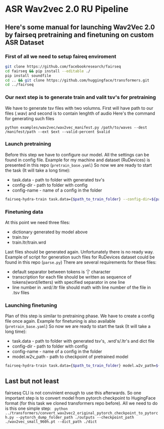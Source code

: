 # ASR Wav2vec 2.0 RU Pipeline
## Here's some manual for launching Wav2Vec 2.0 by fairseq pretraining and finetuning on custom ASR Dataset

### First of all we need to setup faireq enviroment
```sh
git clone https://github.com/facebookresearch/fairseq
cd fairseq && pip install --editable ./
pip install soundfile
cd .. && git clone https://github.com/huggingface/transformers.git
cd ../fairseq
```
### Our next step is to generate train and valit tsv's for pretraining
We have to generate tsv files with two volumns. First will have path to our files (.wav) and second is to contain lenghth of audio
Here's the command for generating such files
```
python examples/wav2vec/wav2vec_manifest.py /path/to/waves --dest /manifest/path --ext $ext --valid-percent $valid
```
### Launch pretraining
Before this step we have to configure our model. All the settings can be found in config file. Example for my machine and dataset (RuDevices) is presented in this repo (`pretrain_base.yaml`)
So now we are ready to start the task (It will take a long time):
- task.data - path to folder with generated tsv's
- config-dir - path to folder with config
- config-name - name of a config in the folder
```sh
fairseq-hydra-train task.data={$path_to_train_folder} --config-dir=${path_to_configs_folder} --config-name=${config_name}
```
### Finetuning data 
At this point we need three files:
- dictionary generated by model above
- train.tsv
- train.ltr/train.wrd


Last files should be generated again. Unfortunately there is no ready way. Example of script for generation such files for RuDevices dataset could be found in this repo (`parse.py`)
There are several requirements for these files:
- default separator between tokens is '|' character
- transcription for each file should be written as sequence of tokens(word/letters) with specified separator in one line
- line number in .wrd/.ltr file should math with line number of the file in .tsv files

### Launching finetuning 
Plan of this step is similar to pretraining phase. We have to create a config file once again. Example for finetuning is also available (`pretrain_base.yaml`)
So now we are ready to start the task (It will take a long time):
- task.data - path to folder with generated tsv's, .wrd's/.ltr's and dict file
- config-dir - path to folder with config
- config-name - name of a config in the folder
- model.w2v_path - path to checkpoint of pretrained model
```sh
fairseq-hydra-train task.data={$path_to_train_folder} model.w2v_path=${model_path} --config-dir=${path_to_configs_folder} --config-name=${config_name}
```

## Last but not least
fairsesq CLI is not convinient enough to use this afterwards. So one important step is to convert model from pytorch checkpoint to HugingFace format (for this task we cloned transformers repo before). All we need to do is this one simple step:
``` python ../transformers/convert_wav2vec2_original_pytorch_checkpoint_to_pytorch.py --pytorch_dump_folder_path ./outputs --checkpoint_path ./wav2vec_small_960h.pt --dict_path ./dict```
